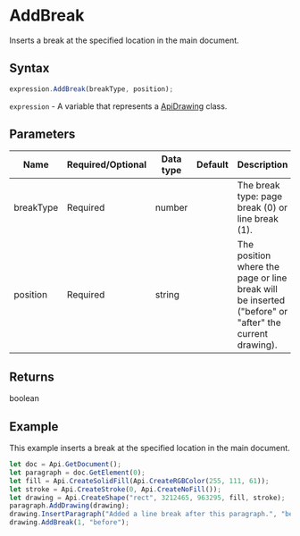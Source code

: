 # AddBreak

Inserts a break at the specified location in the main document.

## Syntax

```javascript
expression.AddBreak(breakType, position);
```

`expression` - A variable that represents a [ApiDrawing](../ApiDrawing.md) class.

## Parameters

| **Name** | **Required/Optional** | **Data type** | **Default** | **Description** |
| ------------- | ------------- | ------------- | ------------- | ------------- |
| breakType | Required | number |  | The break type: page break (0) or line break (1). |
| position | Required | string |  | The position where the page or line break will be inserted ("before" or "after" the current drawing). |

## Returns

boolean

## Example

This example inserts a break at the specified location in the main document.

```javascript
let doc = Api.GetDocument();
let paragraph = doc.GetElement(0);
let fill = Api.CreateSolidFill(Api.CreateRGBColor(255, 111, 61));
let stroke = Api.CreateStroke(0, Api.CreateNoFill());
let drawing = Api.CreateShape("rect", 3212465, 963295, fill, stroke);
paragraph.AddDrawing(drawing);
drawing.InsertParagraph("Added a line break after this paragraph.", "before", false);
drawing.AddBreak(1, "before");
```
